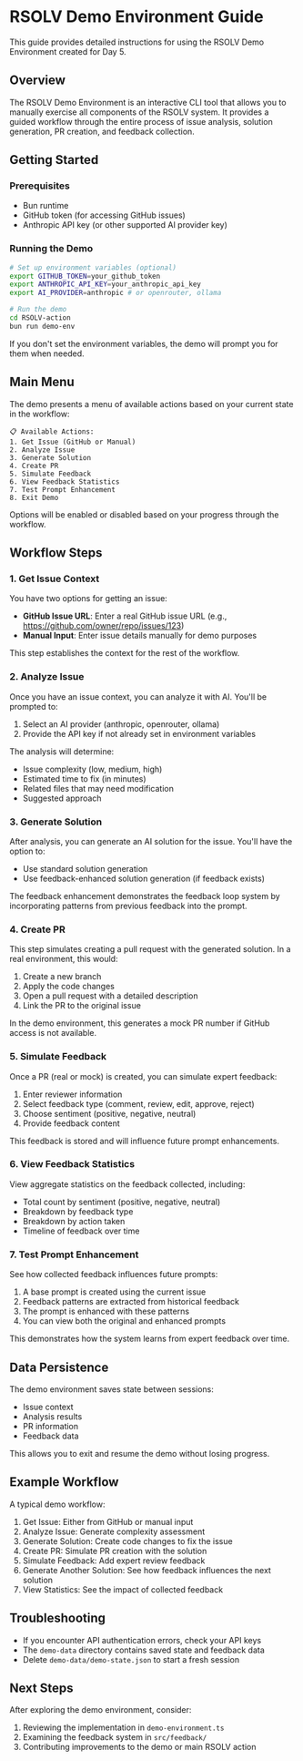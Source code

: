 # RSOLV Demo Environment Guide

This guide provides detailed instructions for using the RSOLV Demo Environment created for Day 5.

## Overview

The RSOLV Demo Environment is an interactive CLI tool that allows you to manually exercise all components of the RSOLV system. It provides a guided workflow through the entire process of issue analysis, solution generation, PR creation, and feedback collection.

## Getting Started

### Prerequisites

- Bun runtime
- GitHub token (for accessing GitHub issues)
- Anthropic API key (or other supported AI provider key)

### Running the Demo

```bash
# Set up environment variables (optional)
export GITHUB_TOKEN=your_github_token
export ANTHROPIC_API_KEY=your_anthropic_api_key
export AI_PROVIDER=anthropic # or openrouter, ollama

# Run the demo
cd RSOLV-action
bun run demo-env
```

If you don't set the environment variables, the demo will prompt you for them when needed.

## Main Menu

The demo presents a menu of available actions based on your current state in the workflow:

```
📋 Available Actions:
1. Get Issue (GitHub or Manual)
2. Analyze Issue
3. Generate Solution
4. Create PR
5. Simulate Feedback
6. View Feedback Statistics
7. Test Prompt Enhancement
8. Exit Demo
```

Options will be enabled or disabled based on your progress through the workflow.

## Workflow Steps

### 1. Get Issue Context

You have two options for getting an issue:

- **GitHub Issue URL**: Enter a real GitHub issue URL (e.g., https://github.com/owner/repo/issues/123)
- **Manual Input**: Enter issue details manually for demo purposes

This step establishes the context for the rest of the workflow.

### 2. Analyze Issue

Once you have an issue context, you can analyze it with AI. You'll be prompted to:

1. Select an AI provider (anthropic, openrouter, ollama)
2. Provide the API key if not already set in environment variables

The analysis will determine:
- Issue complexity (low, medium, high)
- Estimated time to fix (in minutes)
- Related files that may need modification
- Suggested approach

### 3. Generate Solution

After analysis, you can generate an AI solution for the issue. You'll have the option to:

- Use standard solution generation
- Use feedback-enhanced solution generation (if feedback exists)

The feedback enhancement demonstrates the feedback loop system by incorporating patterns from previous feedback into the prompt.

### 4. Create PR

This step simulates creating a pull request with the generated solution. In a real environment, this would:

1. Create a new branch
2. Apply the code changes
3. Open a pull request with a detailed description
4. Link the PR to the original issue

In the demo environment, this generates a mock PR number if GitHub access is not available.

### 5. Simulate Feedback

Once a PR (real or mock) is created, you can simulate expert feedback:

1. Enter reviewer information
2. Select feedback type (comment, review, edit, approve, reject)
3. Choose sentiment (positive, negative, neutral)
4. Provide feedback content

This feedback is stored and will influence future prompt enhancements.

### 6. View Feedback Statistics

View aggregate statistics on the feedback collected, including:

- Total count by sentiment (positive, negative, neutral)
- Breakdown by feedback type
- Breakdown by action taken
- Timeline of feedback over time

### 7. Test Prompt Enhancement

See how collected feedback influences future prompts:

1. A base prompt is created using the current issue
2. Feedback patterns are extracted from historical feedback
3. The prompt is enhanced with these patterns
4. You can view both the original and enhanced prompts

This demonstrates how the system learns from expert feedback over time.

## Data Persistence

The demo environment saves state between sessions:

- Issue context
- Analysis results
- PR information
- Feedback data

This allows you to exit and resume the demo without losing progress.

## Example Workflow

A typical demo workflow:

1. Get Issue: Either from GitHub or manual input
2. Analyze Issue: Generate complexity assessment
3. Generate Solution: Create code changes to fix the issue
4. Create PR: Simulate PR creation with the solution
5. Simulate Feedback: Add expert review feedback
6. Generate Another Solution: See how feedback influences the next solution
7. View Statistics: See the impact of collected feedback

## Troubleshooting

- If you encounter API authentication errors, check your API keys
- The `demo-data` directory contains saved state and feedback data
- Delete `demo-data/demo-state.json` to start a fresh session

## Next Steps

After exploring the demo environment, consider:

1. Reviewing the implementation in `demo-environment.ts`
2. Examining the feedback system in `src/feedback/`
3. Contributing improvements to the demo or main RSOLV action
